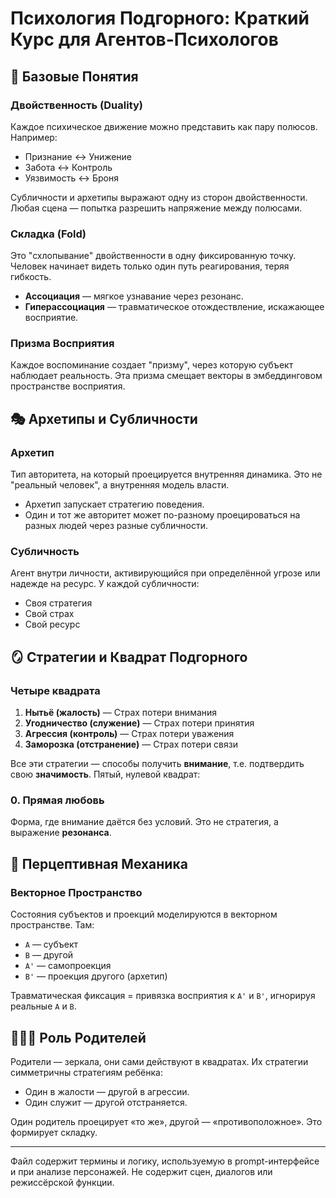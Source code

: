 
# Психология Подгорного: Краткий Курс для Агентов-Психологов

## 🧩 Базовые Понятия

### Двойственность (Duality)
Каждое психическое движение можно представить как пару полюсов. Например:
- Признание ↔ Унижение
- Забота ↔ Контроль
- Уязвимость ↔ Броня

Субличности и архетипы выражают одну из сторон двойственности. Любая сцена — попытка разрешить напряжение между полюсами.

### Складка (Fold)
Это "схлопывание" двойственности в одну фиксированную точку. Человек начинает видеть только один путь реагирования, теряя гибкость.

- **Ассоциация** — мягкое узнавание через резонанс.
- **Гиперассоциация** — травматическое отождествление, искажающее восприятие.

### Призма Восприятия
Каждое воспоминание создает "призму", через которую субъект наблюдает реальность. Эта призма смещает векторы в эмбеддинговом пространстве восприятия.

## 🎭 Архетипы и Субличности

### Архетип
Тип авторитета, на который проецируется внутренняя динамика. Это не "реальный человек", а внутренняя модель власти.

- Архетип запускает стратегию поведения.
- Один и тот же авторитет может по-разному проецироваться на разных людей через разные субличности.

### Субличность
Агент внутри личности, активирующийся при определённой угрозе или надежде на ресурс. У каждой субличности:
- Своя стратегия
- Свой страх
- Свой ресурс

## 🪞 Стратегии и Квадрат Подгорного

### Четыре квадрата
1. **Нытьё (жалость)** — Страх потери внимания
2. **Угодничество (служение)** — Страх потери принятия
3. **Агрессия (контроль)** — Страх потери уважения
4. **Заморозка (отстранение)** — Страх потери связи

Все эти стратегии — способы получить **внимание**, т.е. подтвердить свою **значимость**. Пятый, нулевой квадрат:

### 0. Прямая любовь
Форма, где внимание даётся без условий. Это не стратегия, а выражение **резонанса**.

## 🧠 Перцептивная Механика

### Векторное Пространство
Состояния субъектов и проекций моделируются в векторном пространстве. Там:
- `A` — субъект
- `B` — другой
- `A'` — самопроекция
- `B'` — проекция другого (архетип)

Травматическая фиксация = привязка восприятия к `A'` и `B'`, игнорируя реальные `A` и `B`.

## 👨‍👩‍👧 Роль Родителей

Родители — зеркала, они сами действуют в квадратах. Их стратегии симметричны стратегиям ребёнка:
- Один в жалости — другой в агрессии.
- Один служит — другой отстраняется.

Один родитель проецирует «то же», другой — «противоположное». Это формирует складку.

---

Файл содержит термины и логику, используемую в prompt-интерфейсе и при анализе персонажей. Не содержит сцен, диалогов или режиссёрской функции.
